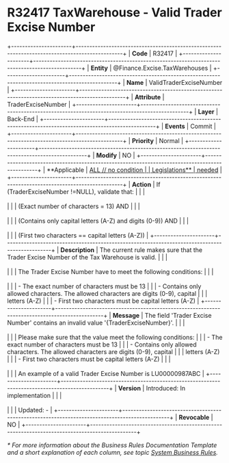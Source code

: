 ﻿---
erp.type: business-rule
erp.entity: Finance.Excise.TaxWarehouses
---

# R32417 TaxWarehouse - Valid Trader Excise Number   
+----------------------+-----------------------------------------------------------------------------------------------+
| **Code**             | R32417                                                                                        |
+----------------------+-----------------------------------------------------------------------------------------------+
| **Entity**           | @Finance.Excise.TaxWarehouses                                                                 |
+----------------------+-----------------------------------------------------------------------------------------------+
| **Name**             | ValidTraderExciseNumber                                                                       |
+----------------------+-----------------------------------------------------------------------------------------------+
| **Attribute**        | TraderExciseNumber                                                                            |
+----------------------+-----------------------------------------------------------------------------------------------+
| **Layer**            | Back-End                                                                                      |
+----------------------+-----------------------------------------------------------------------------------------------+
| **Events**           | Commit                                                                                        |
+----------------------+-----------------------------------------------------------------------------------------------+
| **Priority**         | Normal                                                                                        |
+----------------------+-----------------------------------------------------------------------------------------------+
| **Modify**           | NO                                                                                            |
+----------------------+-----------------------------------------------------------------------------------------------+
| **Applicable         | [ALL // no condition                                                                          |
| Legislations**       | needed](xref:applicable-legislations)                                                         |
+----------------------+-----------------------------------------------------------------------------------------------+
| **Action**           | If (TraderExciseNumber !=NULL), validate that:                                                |
|                      | <br/><br/>                                                                                    |
|                      | (Exact number of characters = 13) AND                                                         |
|                      | <br/><br/>                                                                                    |
|                      | (Contains only capital letters (A-Z) and digits (0-9)) AND                                    |
|                      | <br/><br/>                                                                                    |
|                      | (First two characters == capital letters (A-Z))                                               |
+----------------------+-----------------------------------------------------------------------------------------------+
| **Description**      | The current rule makes sure that the Trader Excise Number of the Tax Warehouse is valid.      |
|                      | <br/><br/>                                                                                    |
|                      | The Trader Excise Number have to meet the following conditions:                               |
|                      | <br/><br/>                                                                                    |
|                      | -   The exact number of characters must be 13                                                 |
|                      | -   Contains only allowed characters. The allowed characters are digits (0-9), capital        |
|                      |     letters (A-Z)                                                                             |
|                      | -   First two characters must be capital letters (A-Z)                                        |
+----------------------+-----------------------------------------------------------------------------------------------+
| **Message**          | The field 'Trader Excise Number' contains an invalid value '{TraderExciseNumber}'.            |
|                      | <br/><br/>                                                                                    |
|                      | Please make sure that the value meet the following conditions:                                |
|                      | -   The exact number of characters must be 13                                                 | 
|                      | -   Contains only allowed characters. The allowed characters are digits (0-9), capital        |
|                      |     letters (A-Z)                                                                             |
|                      | -   First two characters must be capital letters (A-Z)                                        |
|                      | <br/><br/>                                                                                    |
|                      | An example of a valid Trader Excise Number is LU00000987ABC                                   |
+----------------------+-----------------------------------------------------------------------------------------------+
| **Version**          | Introduced: In implementation                                                                 |
|                      | <br/><br/>                                                                                    |
|                      | Updated: -                                                                                    |
+----------------------+-----------------------------------------------------------------------------------------------+
| **Revocable**        | NO                                                                                            |
+----------------------+-----------------------------------------------------------------------------------------------+

*\* For more information about the Business Rules Documentation Template and a short explanation of each column, see
topic [System Business Rules](../templates/template-description-system-business-rules.md).*
